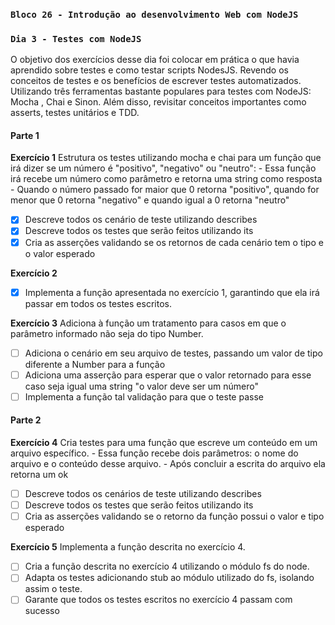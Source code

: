 ### `Bloco 26 - Introdução ao desenvolvimento Web com NodeJS`
### `Dia 3 - Testes com NodeJS`

O objetivo dos exercícios desse dia foi colocar em prática o que havia aprendido sobre testes e como testar scripts NodesJS. Revendo os conceitos de testes e os benefícios de escrever testes automatizados. Utilizando três ferramentas bastante populares para testes com NodeJS: Mocha , Chai e Sinon. Além disso, revisitar conceitos importantes como asserts, testes unitários e TDD.

#### Parte 1
**Exercício 1** 
Estrutura os testes utilizando mocha e chai para um função que irá dizer se um número é "positivo", "negativo" ou "neutro":
    - Essa função irá recebe um número como parâmetro e retorna uma string como resposta
    - Quando o número passado for maior que 0 retorna "positivo", quando for menor que 0 retorna "negativo" e quando igual a 0 retorna "neutro"
- [x] Descreve todos os cenário de teste utilizando describes
- [x] Descreve todos os testes que serão feitos utilizando its
- [x] Cria as asserções validando se os retornos de cada cenário tem o tipo e o valor esperado

**Exercício 2**
- [x] Implementa a função apresentada no exercício 1, garantindo que ela irá passar em todos os testes escritos.

**Exercício 3** 
Adiciona à função um tratamento para casos em que o parâmetro informado não seja do tipo Number.
- [ ] Adiciona o cenário em seu arquivo de testes, passando um valor de tipo diferente a Number para a função
- [ ] Adiciona uma asserção para esperar que o valor retornado para esse caso seja igual uma string "o valor deve ser um número"
- [ ] Implementa a função tal validação para que o teste passe

#### Parte 2
**Exercício 4** 
Cria testes para uma função que escreve um conteúdo em um arquivo específico.
    - Essa função recebe dois parâmetros: o nome do arquivo e o conteúdo desse arquivo.
    - Após concluir a escrita do arquivo ela retorna um ok
- [ ] Descreve todos os cenários de teste utilizando describes
- [ ] Descreve todos os testes que serão feitos utilizando its
- [ ] Cria as asserções validando se o retorno da função possui o valor e tipo esperado

**Exercício 5** 
Implementa a função descrita no exercício 4.
- [ ] Cria a função descrita no exercício 4 utilizando o módulo fs do node.
- [ ] Adapta os testes adicionando stub ao módulo utilizado do fs, isolando assim o teste.
- [ ] Garante que todos os testes escritos no exercício 4 passam com sucesso
